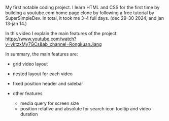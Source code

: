 My first notable coding project. I learn HTML and CSS for the first time by building a youtube.com home page clone by following a free tutorial by SuperSimpleDev. In total, it took me 3-4 full days. (dec 29-30 2024, and jan 13-jan 14.)

In this video I explain the main features of the project: https://www.youtube.com/watch?v=yktzxMy7GCs&ab_channel=RongkuanJiang 

In summary, the main features are:
* grid video layout
* nested layout for each video
* fixed position header and sidebar

* other features
  * media query for screen size
  * position relative and absolute for search icon tooltip and video duration
